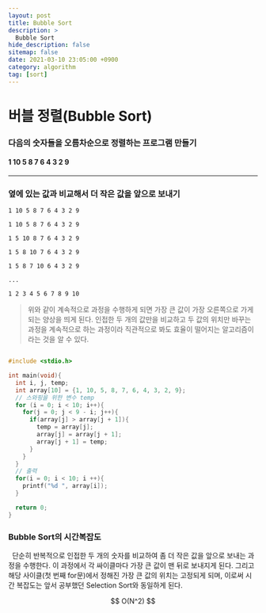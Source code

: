 ```yaml
---
layout: post
title: Bubble Sort
description: >
  Bubble Sort
hide_description: false
sitemap: false
date: 2021-03-10 23:05:00 +0900
category: algorithm
tag: [sort]
---
```


# 버블 정렬(Bubble Sort)

### 다음의 숫자들을 오름차순으로 정렬하는 프로그램 만들기

#### 1 10 5 8 7 6 4 3 2 9

---

### 옆에 있는 값과 비교해서 더 작은 값을 앞으로 보내기

```
1 10 5 8 7 6 4 3 2 9

1 10 5 8 7 6 4 3 2 9

1 5 10 8 7 6 4 3 2 9

1 5 8 10 7 6 4 3 2 9

1 5 8 7 10 6 4 3 2 9

...

1 2 3 4 5 6 7 8 9 10
```

> 위와 같이 계속적으로 과정을 수행하게 되면 가장 큰 값이 가장 오른쪽으로 가게 되는 양상을 띄게 된다.
> 인접한 두 개의 값만을 비교하고 두 값의 위치만 바꾸는 과정을 계속적으로 하는 과정이라 직관적으로 봐도 효율이 떨어지는 알고리즘이라는 것을 알 수 있다.

```c

#include <stdio.h>

int main(void){
  int i, j, temp;
  int array[10] = {1, 10, 5, 8, 7, 6, 4, 3, 2, 9};
  // 스와핑을 위한 변수 temp
  for (i = 0; i < 10; i++){
    for(j = 0; j < 9 - i; j++){
      if(array[j] > array[j + 1]){
        temp = array[j];
        array[j] = array[j + 1];
        array[j + 1] = temp;
      }
    }
  }
  // 출력
  for(i = 0; i < 10; i ++){
    printf("%d ", array[i]);
  }

  return 0;
}

```

### Bubble Sort의 시간복잡도

&nbsp;&nbsp;단순히 반복적으로 인접한 두 개의 숫자를 비교하여 좀 더 작은 값을 앞으로 보내는 과정을 수행한다. 이 과정에서 각 싸이클마다 가장 큰 값이 맨 뒤로 보내지게 된다. 그리고 해당 사이클(첫 번째 for문)에서 정해진 가장 큰 값의 위치는 고정되게 되며, 이로써 시간 복잡도는 앞서 공부했던 Selection Sort와 동일하게 된다.

<center>
$$ O(N^2) $$
</center>
